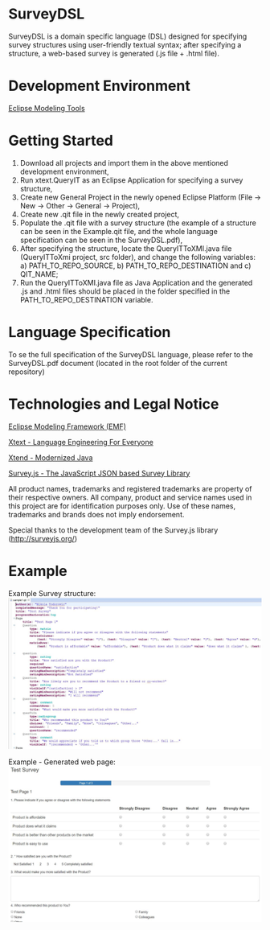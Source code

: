 # SurveyDSL
SurveyDSL is a domain specific language (DSL) designed for specifying survey structures using user-friendly textual syntax; after specifying a structure, a web-based survey is generated (.js file + .html file). 

# Development Environment
[Eclipse Modeling Tools](http://www.eclipse.org/downloads/packages/eclipse-modeling-tools/neon3)

# Getting Started
1. Download all projects and import them in the above mentioned development environment,
2. Run xtext.QueryIT as an Eclipse Application for specifying a survey structure,
3. Create new General Project in the newly opened Eclipse Platform (File -> New -> Other -> General -> Project),
4. Create new .qit file in the newly created project,
5. Populate the .qit file with a survey structure (the example of a structure can be seen in the Example.qit file, and the whole language specification can be seen in the SurveyDSL.pdf),
6. After specifying the structure, locate the QueryITToXMI.java file (QueryITToXmi project, src folder), and change the following variables:
  a) PATH_TO_REPO_SOURCE,
  b) PATH_TO_REPO_DESTINATION and
  c) QIT_NAME;
 7. Run the QueryITToXMI.java file as Java Application and the generated .js and .html files should be placed in the folder specified in the PATH_TO_REPO_DESTINATION variable.
 
 # Language Specification
 To se the full specification of the SurveyDSL language, please refer to the SurveyDSL.pdf document (located in the root folder of the current repository)
 
 # Technologies and Legal Notice
[Eclipse Modeling Framework (EMF)](https://eclipse.org/modeling/emf/)

[Xtext - Language Engineering For Everyone](https://eclipse.org/Xtext/)

[Xtend - Modernized Java](http://www.eclipse.org/xtend/)

[Survey.js - The JavaScript JSON based Survey Library](http://surveyjs.org/)
 
 All product names, trademarks and registered trademarks are property of their respective owners. All company, product and service names used in this project are for identification purposes only. Use of these names, trademarks and brands does not imply endorsement. 
 
 Special thanks to the development team of the Survey.js library (http://surveyjs.org/)
 
 # Example
 Example Survey structure:
 ![Survey Structure](https://github.com/TodorovicNikola/SurveyDSL/blob/master/ExampleStructure.jpg "Example - Survey Structure")
 
 
 Example - Generated web page:
 ![Survey web page](https://github.com/TodorovicNikola/SurveyDSL/blob/master/ExampleWebPage.jpg "Example - Survey web page")
